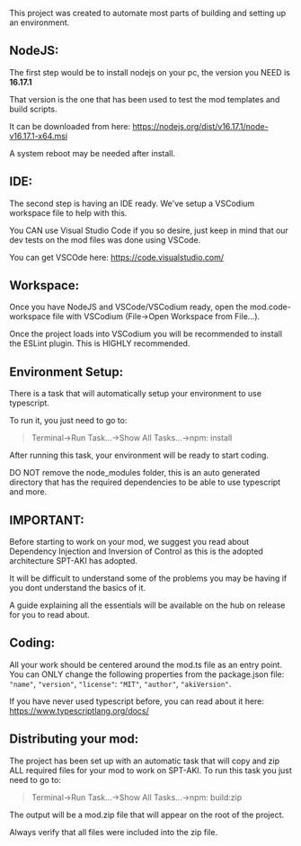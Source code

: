 
This project was created to automate most parts of building and setting up an environment.

## **NodeJS:**

The first step would be to install nodejs on your pc, the version you NEED is **16.17.1**

That version is the one that has been used to test the mod templates and build scripts.

It can be downloaded from here: https://nodejs.org/dist/v16.17.1/node-v16.17.1-x64.msi

A system reboot may be needed after install.

## **IDE:**

The second step is having an IDE ready. We've setup a VSCodium workspace file to help with this.

You CAN use Visual Studio Code if you so desire, just keep in mind that our dev tests on the mod files was done using VSCode.

You can get VSCOde here: https://code.visualstudio.com/

## **Workspace:**

Once you have NodeJS and VSCode/VSCodium ready, open the mod.code-workspace file with VSCodium (File->Open Workspace from File...).

Once the project loads into VSCodium you will be recommended to install the ESLint plugin. This is HIGHLY recommended.

## **Environment Setup:**

There is a task that will automatically setup your environment to use typescript.

To run it, you just need to go to: 

> Terminal->Run Task...->Show All Tasks...->npm: install

After running this task, your environment will be ready to start coding.

DO NOT remove the node_modules folder, this is an auto generated directory that has the required dependencies to be able to use typescript and more.

## **IMPORTANT:**

Before starting to work on your mod, we suggest you read about Dependency Injection and Inversion of Control as this is the adopted architecture SPT-AKI has adopted.

It will be difficult to understand some of the problems you may be having if you dont understand the basics of it.

A guide explaining all the essentials will be available on the hub on release for you to read about.

## **Coding:**

All your work should be centered around the mod.ts file as an entry point.
You can ONLY change the following properties from the package.json file: `"name"`, `"version"`, `"license"`: `"MIT"`, `"author"`, `"akiVersion"`.

If you have never used typescript before, you can read about it here: https://www.typescriptlang.org/docs/

## **Distributing your mod:**

The project has been set up with an automatic task that will copy and zip ALL required files for your mod to work on SPT-AKI.
To run this task you just need to go to: 

> Terminal->Run Task...->Show All Tasks...->npm: build:zip

The output will be a mod.zip file that will appear on the root of the project.

Always verify that all files were included into the zip file.